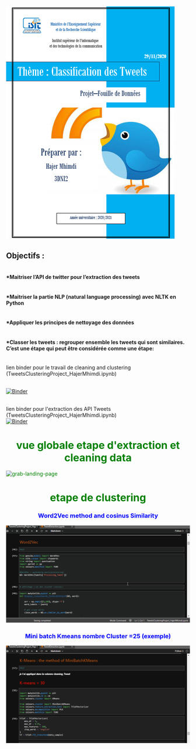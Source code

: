 ![grab-landing-page](/pgarde1.png)

## Objectifs : 
#### <br>*Maitriser l’API de twitter pour l’extraction des tweets 
#### <br>*Maitriser la partie NLP (natural language processing) avec NLTK en Python 
#### <br>*Appliquer les principes de nettoyage des données 
#### <br>*Classer les tweets : regrouper ensemble les tweets qui sont similaires. C’est une étape qui peut être considérée comme une étape:
<br>lien binder pour le travail de cleaning and clustering (TweetsClusteringProject_HajerMhimdi.ipynb)

<br>[![Binder](https://mybinder.org/badge_logo.svg)](https://mybinder.org/v2/gh/HajerMhimdi/TweetsClusteringProject_MhimdiHajer.git/main?filepath=TweetsClusteringProject_HajerMhimdi.ipynb)


<br>lien binder pour l'extraction des API Tweets (TweetsClusteringProject_HajerMhimdi.ipynb)
<br>[![Binder](https://mybinder.org/badge_logo.svg)](https://mybinder.org/v2/gh/HajerMhimdi/TweetsClusteringProject_MhimdiHajer.git/main?filepath=TweetExtraction.ipynb)


# <font color='green'> <center> vue globale etape d'extraction et cleaning data

![grab-landing-page](Extracting_and_cleaningData.gif)

# <font color='green'> <center>etape de clustering



### <font color='blue'> <center> Word2Vec method and cosinus Similarity

![grab-landing-page](/methode1_word2Vec.gif)

### <font color='blue'> <center> Mini batch Kmeans nombre Cluster =25 (exemple)

![grab-landing-page](MiniBatchKmeans30.gif)


